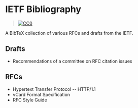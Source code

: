 # IETF Bibliography
> <a rel="license" href="http://creativecommons.org/publicdomain/zero/1.0/">
>   <img src="http://i.creativecommons.org/p/zero/1.0/88x31.png" alt="CC0">
> </a>

A BibTeX collection of various RFCs and drafts from the IETF.

## Drafts

- Recommendations of a committee on RFC citation issues

## RFCs

- Hypertext Transfer Protocol -- HTTP/1.1
- vCard Format Specification
- RFC Style Guide

